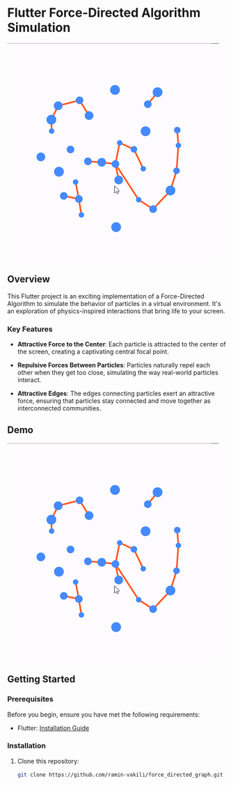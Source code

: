 # Flutter Force-Directed Algorithm Simulation

![Demo](demo.gif)

## Overview

This Flutter project is an exciting implementation of a Force-Directed Algorithm to simulate the behavior of particles in a virtual environment. It's an exploration of physics-inspired interactions that bring life to your screen.

### Key Features

- **Attractive Force to the Center**: Each particle is attracted to the center of the screen, creating a captivating central focal point.

- **Repulsive Forces Between Particles**: Particles naturally repel each other when they get too close, simulating the way real-world particles interact.

- **Attractive Edges**: The edges connecting particles exert an attractive force, ensuring that particles stay connected and move together as interconnected communities.

## Demo

![Demo](demo.gif)

## Getting Started

### Prerequisites

Before you begin, ensure you have met the following requirements:

- Flutter: [Installation Guide](https://flutter.dev/docs/get-started/install)

### Installation

1. Clone this repository:

   ```bash
   git clone https://github.com/ramin-vakili/force_directed_graph.git 